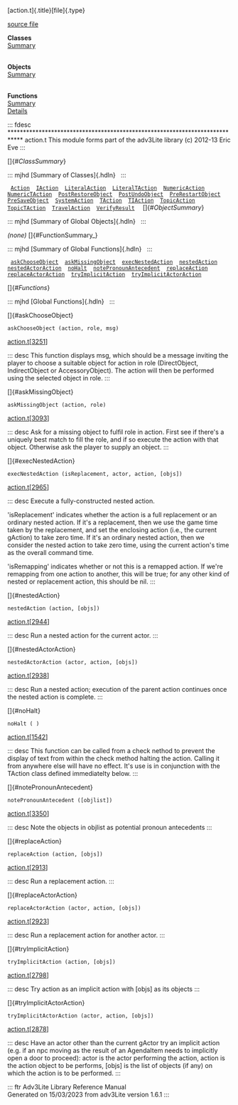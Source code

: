 [action.t]{.title}[file]{.type}

[source file](../source/action.t.html)

**Classes**\
[Summary](#_ClassSummary_)\
 

**Objects**\
[Summary](#_ObjectSummary_)\
 

**Functions**\
[Summary](#_FunctionSummary_)\
[Details](#_Functions_)

::: fdesc
\*\*\*\*\*\*\*\*\*\*\*\*\*\*\*\*\*\*\*\*\*\*\*\*\*\*\*\*\*\*\*\*\*\*\*\*\*\*\*\*\*\*\*\*\*\*\*\*\*\*\*\*\*\*\*\*\*\*\*\*\*\*\*\*\*\*\*\*\*\*\*\*\*\*\*\*
action.t This module forms part of the adv3Lite library (c) 2012-13 Eric
Eve
:::

[]{#_ClassSummary_}

::: mjhd
[Summary of Classes]{.hdln}  
:::

` `[`Action`](../object/Action.html)`  `[`IAction`](../object/IAction.html)`  `[`LiteralAction`](../object/LiteralAction.html)`  `[`LiteralTAction`](../object/LiteralTAction.html)`  `[`NumericAction`](../object/NumericAction.html)`  `[`NumericTAction`](../object/NumericTAction.html)`  `[`PostRestoreObject`](../object/PostRestoreObject.html)`  `[`PostUndoObject`](../object/PostUndoObject.html)`  `[`PreRestartObject`](../object/PreRestartObject.html)`  `[`PreSaveObject`](../object/PreSaveObject.html)`  `[`SystemAction`](../object/SystemAction.html)`  `[`TAction`](../object/TAction.html)`  `[`TIAction`](../object/TIAction.html)`  `[`TopicAction`](../object/TopicAction.html)`  `[`TopicTAction`](../object/TopicTAction.html)`  `[`TravelAction`](../object/TravelAction.html)`  `[`VerifyResult`](../object/VerifyResult.html)`  `
[]{#_ObjectSummary_}

::: mjhd
[Summary of Global Objects]{.hdln}  
:::

*(none)* []{#FunctionSummary_}

::: mjhd
[Summary of Global Functions]{.hdln}  
:::

` `[`askChooseObject`](#askChooseObject)`  `[`askMissingObject`](#askMissingObject)`  `[`execNestedAction`](#execNestedAction)`  `[`nestedAction`](#nestedAction)`  `[`nestedActorAction`](#nestedActorAction)`  `[`noHalt`](#noHalt)`  `[`notePronounAntecedent`](#notePronounAntecedent)`  `[`replaceAction`](#replaceAction)`  `[`replaceActorAction`](#replaceActorAction)`  `[`tryImplicitAction`](#tryImplicitAction)`  `[`tryImplicitActorAction`](#tryImplicitActorAction)`  `

[]{#_Functions_}

::: mjhd
[Global Functions]{.hdln}  
:::

[]{#askChooseObject}

`askChooseObject (action, role, msg)`

[action.t](../file/action.t.html)\[[3251](../source/action.t.html#3251)\]

::: desc
This function displays msg, which should be a message inviting the
player to choose a suitable object for action in role (DirectObject,
IndirectObject or AccessoryObject). The action will then be performed
using the selected object in role.
:::

[]{#askMissingObject}

`askMissingObject (action, role)`

[action.t](../file/action.t.html)\[[3093](../source/action.t.html#3093)\]

::: desc
Ask for a missing object to fulfil role in action. First see if there\'s
a uniquely best match to fill the role, and if so execute the action
with that object. Otherwise ask the player to supply an object.
:::

[]{#execNestedAction}

`execNestedAction (isReplacement, actor, action, [objs])`

[action.t](../file/action.t.html)\[[2965](../source/action.t.html#2965)\]

::: desc
Execute a fully-constructed nested action.

\'isReplacement\' indicates whether the action is a full replacement or
an ordinary nested action. If it\'s a replacement, then we use the game
time taken by the replacement, and set the enclosing action (i.e., the
current gAction) to take zero time. If it\'s an ordinary nested action,
then we consider the nested action to take zero time, using the current
action\'s time as the overall command time.

\'isRemapping\' indicates whether or not this is a remapped action. If
we\'re remapping from one action to another, this will be true; for any
other kind of nested or replacement action, this should be nil.
:::

[]{#nestedAction}

`nestedAction (action, [objs])`

[action.t](../file/action.t.html)\[[2944](../source/action.t.html#2944)\]

::: desc
Run a nested action for the current actor.
:::

[]{#nestedActorAction}

`nestedActorAction (actor, action, [objs])`

[action.t](../file/action.t.html)\[[2938](../source/action.t.html#2938)\]

::: desc
Run a nested action; execution of the parent action continues once the
nested action is complete.
:::

[]{#noHalt}

`noHalt ( )`

[action.t](../file/action.t.html)\[[1542](../source/action.t.html#1542)\]

::: desc
This function can be called from a check nethod to prevent the display
of text from within the check method halting the action. Calling it from
anywhere else will have no effect. It\'s use is in conjunction with the
TAction class defined immediatelty below.
:::

[]{#notePronounAntecedent}

`notePronounAntecedent ([objlist])`

[action.t](../file/action.t.html)\[[3350](../source/action.t.html#3350)\]

::: desc
Note the objects in objlist as potential pronoun antecedents
:::

[]{#replaceAction}

`replaceAction (action, [objs])`

[action.t](../file/action.t.html)\[[2913](../source/action.t.html#2913)\]

::: desc
Run a replacement action.
:::

[]{#replaceActorAction}

`replaceActorAction (actor, action, [objs])`

[action.t](../file/action.t.html)\[[2923](../source/action.t.html#2923)\]

::: desc
Run a replacement action for another actor.
:::

[]{#tryImplicitAction}

`tryImplicitAction (action, [objs])`

[action.t](../file/action.t.html)\[[2798](../source/action.t.html#2798)\]

::: desc
Try action as an implicit action with \[objs\] as its objects
:::

[]{#tryImplicitActorAction}

`tryImplicitActorAction (actor, action, [objs])`

[action.t](../file/action.t.html)\[[2878](../source/action.t.html#2878)\]

::: desc
Have an actor other than the current gActor try an implicit action (e.g.
if an npc moving as the result of an AgendaItem needs to implicitly open
a door to proceed): actor is the actor performing the action, action is
the action object to be performs, \[objs\] is the list of objects (if
any) on which the action is to be performed.
:::

::: ftr
Adv3Lite Library Reference Manual\
Generated on 15/03/2023 from adv3Lite version 1.6.1
:::
